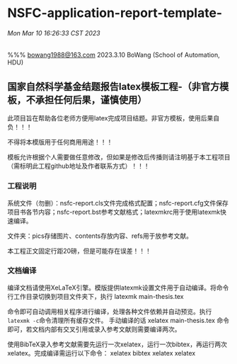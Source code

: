 # NSFC-application-report-template-
###### Mon Mar 10 16:26:33 CST 2023

%%%  bowang1988@163.com    2023.3.10 BoWang (School of Automation, HDU)


## 国家自然科学基金结题报告latex模板工程-（非官方模板，不承担任何后果，谨慎使用）

此项目旨在帮助各位老师方便用latex完成项目结题。非官方模板，使用后果自负！！！

不得将本模版用于任何商用用途！！！

模板允许根据个人需要做任意修改，但如果是修改后传播则请注明基于本工程项目（需标明此工程github地址及作者联系方式）！！！

### 工程说明
系统文件（勿删）：nsfc-report.cls文件完成格式配置；nsfc-report.cfg文件保存项目书各节内容；nsfc-report.bst参考文献格式；latexmkrc用于使用latexmk快速编译。

文件夹：pics存储图片、contents存放内容、refs用于放参考文献。

本工程正文固定行距20磅，但是可能存在误差！！！

### 文档编译
编译文档请使用XeLaTeX引擎。模版提供latexmk设置文件用于自动编译。将命令行工作目录切换到项目文件夹下，执行
latexmk main-thesis.tex

命令即可自动调用相关程序进行编译，处理各种文件依赖并自动预览。执行`latexmk -c`命令清理所有缓存文件。
手动编译的话 
xelatex main-thesis.tex
命令即可，若文档内部有交叉引用或录入参考文献则需要编译两次。

使用BibTeX录入参考文献需要先运行一次xelatex，运行一次bibtex，再运行两次xelatex。完成编译需运行以下命令：
xelatex bibtex xelatex xelatex
